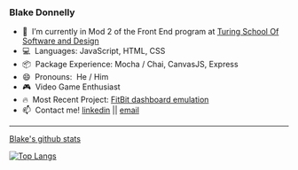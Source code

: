 ### Blake Donnelly

- 🔭&nbsp;  I’m currently in Mod 2 of the Front End program at [Turing School Of Software and Design](https://turing.io/)
- :computer:&nbsp;  Languages: JavaScript, HTML, CSS
- :package:&nbsp;  Package Experience: Mocha / Chai, CanvasJS, Express
- 😄&nbsp;  Pronouns:&nbsp;  He / Him
- :video_game:&nbsp;  Video Game Enthusiast 
- :fire:&nbsp; Most Recent Project: [FitBit dashboard emulation](https://github.com/BlakeDonn/fitlit-starter-kit)
- 📫&nbsp;  Contact me!  [linkedin](https://www.linkedin.com/in/blake-donnelly/)  || [email](blake.donnelly2@yahoo.com)

___
[Blake's github stats](https://github-readme-stats.vercel.app/api?username=BlakeDonn&count_private=true&show_icons=true&theme=dark)

[![Top Langs](https://github-readme-stats.vercel.app/api/top-langs/?username=BlakeDonn)](https://github.com/travisgm92/github-readme-stats)        

